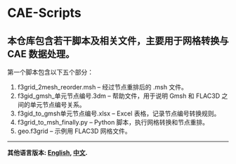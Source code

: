 
# CAE-Scripts
## 本仓库包含若干脚本及相关文件，主要用于网格转换与 CAE 数据处理。

第一个脚本包含以下五个部分：
1. f3grid_2mesh_reorder.msh – 经过节点重排后的 .msh 文件。
2. f3gid_gmsh_单元节点编号.3dm – 帮助文件，用于说明 Gmsh 和 FLAC3D 之间的单元节点编号关系。
3. f3gid_to_gmsh单元节点编号.xlsx – Excel 表格，记录节点编号转换规则。
4. f3grid_to_msh_finally.py – Python 脚本，执行网格转换和节点重排。
5. geo.f3grid – 示例用 FLAC3D 网格文件。

---
**其他语言版本: [English](README.md), [中文](README_zh.md).**
